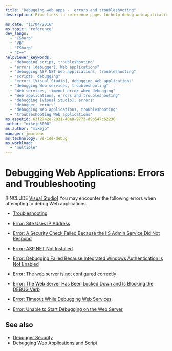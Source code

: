 ```yaml
---
title: "Debugging web apps -  errors and troubleshooting"
description: Find links to reference pages to help debug web applications, such as a troubleshooting page and pages that describe each error that you may encounter.

ms.date: "11/04/2016"
ms.topic: "reference"
dev_langs:
  - "CSharp"
  - "VB"
  - "FSharp"
  - "C++"
helpviewer_keywords:
  - "debugging script, troubleshooting"
  - "errors [debugger], Web applications"
  - "debugging ASP.NET Web applications, troubleshooting"
  - "scripts, debugging"
  - "errors [Visual Studio], debugging Web applications"
  - "debugging Web services, troubleshooting"
  - "Web services, timeout error when debugging"
  - "Web applications, errors and troubleshooting"
  - "debugging [Visual Studio], errors"
  - "debugger, errors"
  - "debugging Web applications, troubleshooting"
  - "troubleshooting Web applications"
ms.assetid: 63f2742e-2031-48a8-9773-d9b547c62230
author: "mikejo5000"
ms.author: "mikejo"
manager: jmartens
ms.technology: vs-ide-debug
ms.workload:
  - "multiple"
---
```

# Debugging Web Applications: Errors and Troubleshooting

 [!INCLUDE [Visual Studio](~/includes/applies-to-version/vs-windows-only.md)]
You may encounter the following errors when attempting to debug Web applications.

- [Troubleshooting](../debugger/debugging-web-applications-troubleshooting.md)

- [Error: Site Uses IP Address](../debugger/error-site-uses-ip-address.md)

- [Error: A Security Check Failed Because the IIS Admin Service Did Not Respond](../debugger/error-a-security-check-failed-because-the-iis-admin-service-did-not-respond.md)

- [Error: ASP.NET Not Installed](../debugger/error-aspnet-not-installed.md)

- [Error: Debugging Failed Because Integrated Windows Authentication Is Not Enabled](../debugger/error-debugging-failed-because-integrated-windows-authentication-is-not-enabled.md)

- [Error: The web server is not configured correctly](../debugger/error-the-web-server-is-not-configured-correctly.md)

- [Error: The Web Server Has Been Locked Down and Is Blocking the DEBUG Verb](../debugger/error-the-web-server-has-been-locked-down-and-is-blocking-the-debug-verb.md)

- [Error: Timeout While Debugging Web Services](../debugger/error-timeout-while-debugging-web-services.md)

- [Error: Unable to Start Debugging on the Web Server](../debugger/error-unable-to-start-debugging-on-the-web-server.md)

## See also
- [Debugger Security](../debugger/debugger-security.md)
- [Debugging Web Applications and Script](how-to-enable-debugging-for-aspnet-applications.md)